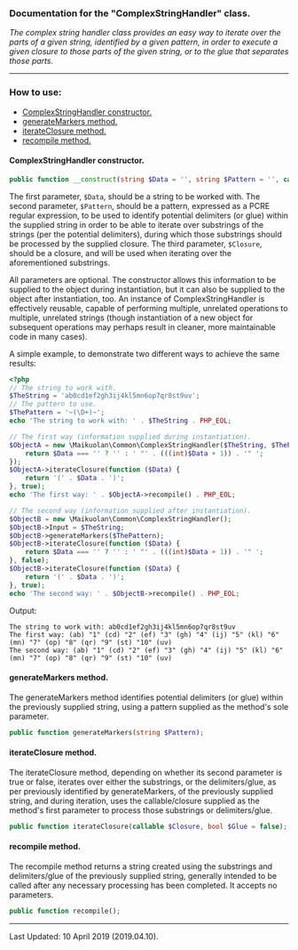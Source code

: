 ### Documentation for the "ComplexStringHandler" class.

*The complex string handler class provides an easy way to iterate over the parts of a given string, identified by a given pattern, in order to execute a given closure to those parts of the given string, or to the glue that separates those parts.*

---


### How to use:

- [ComplexStringHandler constructor.](#complexstringhandler-constructor)
- [generateMarkers method.](#generatemarkers-method)
- [iterateClosure method.](#iterateclosure-method)
- [recompile method.](#recompile-method)

#### ComplexStringHandler constructor.

```PHP
public function __construct(string $Data = '', string $Pattern = '', callable $Closure = null);
```

The first parameter, `$Data`, should be a string to be worked with. The second parameter, `$Pattern`, should be a pattern, expressed as a PCRE regular expression, to be used to identify potential delimiters (or glue) within the supplied string in order to be able to iterate over substrings of the strings (per the potential delimiters), during which those substrings should be processed by the supplied closure. The third parameter, `$Closure`, should be a closure, and will be used when iterating over the aforementioned substrings.

All parameters are optional. The constructor allows this information to be supplied to the object during instantiation, but it can also be supplied to the object after instantiation, too. An instance of ComplexStringHandler is effectively reusable, capable of performing multiple, unrelated operations to multiple, unrelated strings (though instantiation of a new object for subsequent operations may perhaps result in cleaner, more maintainable code in many cases).

A simple example, to demonstrate two different ways to achieve the same results:

```PHP
<?php
// The string to work with.
$TheString = 'ab0cd1ef2gh3ij4kl5mn6op7qr8st9uv';
// The pattern to use.
$ThePattern = '~(\D+)~';
echo 'The string to work with: ' . $TheString . PHP_EOL;

// The first way (information supplied during instantiation).
$ObjectA = new \Maikuolan\Common\ComplexStringHandler($TheString, $ThePattern, function ($Data) {
    return $Data === '' ? '' : ' "' . (((int)$Data + 1)) . '" ';
});
$ObjectA->iterateClosure(function ($Data) {
    return '(' . $Data . ')';
}, true);
echo 'The first way: ' . $ObjectA->recompile() . PHP_EOL;

// The second way (information supplied after instantiation).
$ObjectB = new \Maikuolan\Common\ComplexStringHandler();
$ObjectB->Input = $TheString;
$ObjectB->generateMarkers($ThePattern);
$ObjectB->iterateClosure(function ($Data) {
    return $Data === '' ? '' : ' "' . (((int)$Data + 1)) . '" ';
}, false);
$ObjectB->iterateClosure(function ($Data) {
    return '(' . $Data . ')';
}, true);
echo 'The second way: ' . $ObjectB->recompile() . PHP_EOL;
```

Output:

```
The string to work with: ab0cd1ef2gh3ij4kl5mn6op7qr8st9uv
The first way: (ab) "1" (cd) "2" (ef) "3" (gh) "4" (ij) "5" (kl) "6" (mn) "7" (op) "8" (qr) "9" (st) "10" (uv)
The second way: (ab) "1" (cd) "2" (ef) "3" (gh) "4" (ij) "5" (kl) "6" (mn) "7" (op) "8" (qr) "9" (st) "10" (uv)
```

#### generateMarkers method.

The generateMarkers method identifies potential delimiters (or glue) within the previously supplied string, using a pattern supplied as the method's sole parameter.

```PHP
public function generateMarkers(string $Pattern);
```

#### iterateClosure method.

The iterateClosure method, depending on whether its second parameter is true or false, iterates over either the substrings, or the delimiters/glue, as per previously identified by generateMarkers, of the previously supplied string, and during iteration, uses the callable/closure supplied as the method's first parameter to process those substrings or delimiters/glue.

```PHP
public function iterateClosure(callable $Closure, bool $Glue = false);
```

#### recompile method.

The recompile method returns a string created using the substrings and delimiters/glue of the previously supplied string, generally intended to be called after any necessary processing has been completed. It accepts no parameters.

```PHP
public function recompile();
```

---


Last Updated: 10 April 2019 (2019.04.10).
